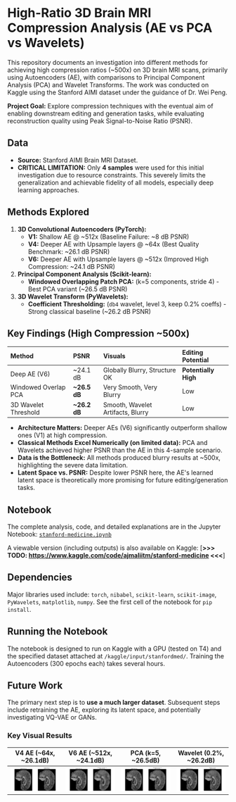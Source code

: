 # High-Ratio 3D Brain MRI Compression Analysis (AE vs PCA vs Wavelets)

This repository documents an investigation into different methods for achieving high compression ratios (~500x) on 3D brain MRI scans, primarily using Autoencoders (AE), with comparisons to Principal Component Analysis (PCA) and Wavelet Transforms. The work was conducted on Kaggle using the Stanford AIMI dataset under the guidance of Dr. Wei Peng.

**Project Goal:** Explore compression techniques with the eventual aim of enabling downstream editing and generation tasks, while evaluating reconstruction quality using Peak Signal-to-Noise Ratio (PSNR).

## Data

*   **Source:** Stanford AIMI Brain MRI Dataset.
*   **CRITICAL LIMITATION:** Only **4 samples** were used for this initial investigation due to resource constraints. This severely limits the generalization and achievable fidelity of all models, especially deep learning approaches.

## Methods Explored

1.  **3D Convolutional Autoencoders (PyTorch):**
    *   **V1:** Shallow AE @ ~512x (Baseline Failure: ~8 dB PSNR)
    *   **V4:** Deeper AE with Upsample layers @ ~64x (Best Quality Benchmark: ~26.1 dB PSNR)
    *   **V6:** Deeper AE with Upsample layers @ ~512x (Improved High Compression: ~24.1 dB PSNR)
2.  **Principal Component Analysis (Scikit-learn):**
    *   **Windowed Overlapping Patch PCA:** (k=5 components, stride 4) - Best PCA variant (~26.5 dB PSNR)
3.  **3D Wavelet Transform (PyWavelets):**
    *   **Coefficient Thresholding:** (`db4` wavelet, level 3, keep 0.2% coeffs) - Strong classical baseline (~26.2 dB PSNR)

## Key Findings (High Compression ~500x)

| Method                 | PSNR        | Visuals                           | Editing Potential |
| :--------------------- | :---------- | :-------------------------------- | :---------------- |
| Deep AE (V6)           | ~24.1 dB    | Globally Blurry, Structure OK     | **Potentially High** |
| Windowed Overlap PCA   | **~26.5 dB**| Very Smooth, Very Blurry          | Low               |
| 3D Wavelet Threshold | **~26.2 dB**| Smooth, Wavelet Artifacts, Blurry | Low               |

*   **Architecture Matters:** Deeper AEs (V6) significantly outperform shallow ones (V1) at high compression.
*   **Classical Methods Excel Numerically (on limited data):** PCA and Wavelets achieved higher PSNR than the AE in this 4-sample scenario.
*   **Data is the Bottleneck:** All methods produced blurry results at ~500x, highlighting the severe data limitation.
*   **Latent Space vs. PSNR:** Despite lower PSNR here, the AE's learned latent space is theoretically more promising for future editing/generation tasks.

## Notebook

The complete analysis, code, and detailed explanations are in the Jupyter Notebook:
[`stanford-medicine.ipynb`](./stanford-medicine.ipynb)

A viewable version (including outputs) is also available on Kaggle:
[**>>> TODO: https://www.kaggle.com/code/ajmaliitm/stanford-medicine <<<**]

## Dependencies

Major libraries used include:
`torch`, `nibabel`, `scikit-learn`, `scikit-image`, `PyWavelets`, `matplotlib`, `numpy`.
See the first cell of the notebook for `pip install`.

## Running the Notebook

The notebook is designed to run on Kaggle with a GPU (tested on T4) and the specified dataset attached at `/kaggle/input/stanfordmed/`. Training the Autoencoders (300 epochs each) takes several hours.

## Future Work

The primary next step is to **use a much larger dataset**. Subsequent steps include retraining the AE, exploring its latent space, and potentially investigating VQ-VAE or GANs.

### Key Visual Results

| V4 AE (~64x, ~26.1dB) | V6 AE (~512x, ~24.1dB) | PCA (k=5, ~26.5dB) | Wavelet (0.2%, ~26.2dB) |
| :-------------------: | :-------------------: | :----------------: | :---------------------: |
| ![V4 Result](reconstruction_comparison_v4_best.png) | ![V6 Result](reconstruction_comparison_v6_512x_best.png) | ![PCA Result](reconstruction_comparison_pca_windowed_k5_s4.png) | ![Wavelet Result](reconstruction_comparison_wavelet_L3_K0.2.png) |

